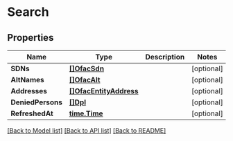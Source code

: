 # Search

## Properties

Name | Type | Description | Notes
------------ | ------------- | ------------- | -------------
**SDNs** | [**[]OfacSdn**](OfacSDN.md) |  | [optional] 
**AltNames** | [**[]OfacAlt**](OfacAlt.md) |  | [optional] 
**Addresses** | [**[]OfacEntityAddress**](OfacEntityAddress.md) |  | [optional] 
**DeniedPersons** | [**[]Dpl**](DPL.md) |  | [optional] 
**RefreshedAt** | [**time.Time**](time.Time.md) |  | [optional] 

[[Back to Model list]](../README.md#documentation-for-models) [[Back to API list]](../README.md#documentation-for-api-endpoints) [[Back to README]](../README.md)


